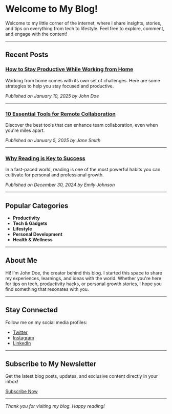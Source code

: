 # Welcome to My Blog!

Welcome to my little corner of the internet, where I share insights, stories, and tips on everything from tech to lifestyle. Feel free to explore, comment, and engage with the content!

---

## Recent Posts

### [How to Stay Productive While Working from Home](#)
Working from home comes with its own set of challenges. Here are some strategies to help you stay focused and productive.

*Published on January 10, 2025 by John Doe*

---

### [10 Essential Tools for Remote Collaboration](#)
Discover the best tools that can enhance team collaboration, even when you're miles apart.

*Published on January 5, 2025 by Jane Smith*

---

### [Why Reading is Key to Success](#)
In a fast-paced world, reading is one of the most powerful habits you can cultivate for personal and professional growth.

*Published on December 30, 2024 by Emily Johnson*

---

## Popular Categories

- **Productivity**
- **Tech & Gadgets**
- **Lifestyle**
- **Personal Development**
- **Health & Wellness**

---

## About Me

Hi! I’m John Doe, the creator behind this blog. I started this space to share my experiences, learnings, and ideas with the world. Whether you're here for tips on tech, productivity hacks, or personal growth stories, I hope you find something that resonates with you.

---

## Stay Connected

Follow me on my social media profiles:

- [Twitter](https://twitter.com/yourprofile)
- [Instagram](https://instagram.com/yourprofile)
- [LinkedIn](https://linkedin.com/in/yourprofile)

---

## Subscribe to My Newsletter

Get the latest blog posts, updates, and exclusive content directly in your inbox!

[Subscribe Now](#)

---

*Thank you for visiting my blog. Happy reading!*
